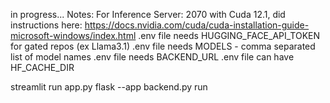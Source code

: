 in progress...
Notes:
For Inference Server: 2070 with Cuda 12.1, did instructions here: https://docs.nvidia.com/cuda/cuda-installation-guide-microsoft-windows/index.html
.env file needs HUGGING_FACE_API_TOKEN for gated repos (ex Llama3.1)
.env file needs MODELS - comma separated list of model names
.env file needs BACKEND_URL
.env file can have HF_CACHE_DIR


streamlit run app.py
flask --app backend.py run